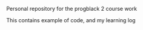 Personal repository for the progblack 2 course work

This contains example of code, and my learning log
